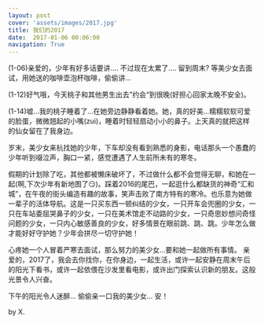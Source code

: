 ```yaml
---
layout: post
cover: 'assets/images/2017.jpg'
title: 我们的2017
date:  2017-01-06 00:06:00
navigation: True
---
```


(1-06)亲爱的，少年有好多话要讲.... 不过现在太累了.... 留到周末? 等美少女去面试，用她送的咖啡壶泡杯咖啡，偷偷讲...

(1-12)好气哦，今天桃子和其他男生出去”约会“到很晚(好担心回家太晚不安全)。

(1-14)嘘...我的桃子睡着了...在她旁边静静看着她。她，真的好美...糯糯软软可爱的脸蛋，微微翘起的小嘴(zui)，睡着时轻轻扇动小小的鼻子。上天真的就把这样的仙女留在了我身边。

岁末，美少女来杭找她的少年，下车却没有看到熟悉的身影，电话那头一个愚蠢的少年听到啜泣声，胸口一紧，感觉遭遇了人生前所未有的寒冬。

假期的计划除了吃，其他都被懒床破坏了，不过做什么都不会觉得无聊，和她在一起(啊,下次少年有新地图了😏)。踩着2016的尾巴，一起逛什么都缺货的神奇“汇和城”，在午夜的街头编造有趣的故事，笑声击败了南方特有的寒冷。也乐意为她做一辈子的活体导航。这是一只买东西一顿纠结的少女，一只开车会兜圈的少女，一只在车站委屈哭鼻子的少女，一只在美术馆走不动路的少女，一只奇思妙想问奇怪问题的少女，一只内心敏感善良的少女，好多情景在眼前跳、跳、跳。少年怎么做才能好好守护她？少年会拼尽一切守护她！

心疼她一个人冒着严寒去面试，那么努力的美少女...要和她一起做所有事情。 亲爱的，2017了，我会去你找你，在你身边，一起生活，或许一起安静在周末午后的阳光下看书，或许一起依偎在沙发里看电影，或许出门探索认识新的朋友。这般光景令人兴奋。

下午的阳光令人迷醉... 偷偷亲一口我的美少女... 安！

by X.
